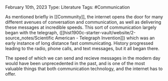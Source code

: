 February 10th, 2023
Type: Literature
Tags: #Communication 

As mentioned briefly in [[Community]], the internet opens the door for many different avenues of conversation and communication, as well as delivering these messages at incredible speeds. This sort of communication largely began with the telegraph, ([[hist1900c-starter-vault/website/2-source_notes/Scientific American - Telegraph Invention]]) which was an early instance of long distance fast communicating. History progressed leading to the radio, phone calls, and text messages, but it all began there.

The speed of which we can send and recieve messages in the modern day would have been unprecedented in the past, and is one of the most valuable things that both communication technology, and the internet has to offer.